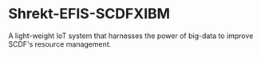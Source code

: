 # Shrekt-EFIS-SCDFXIBM
A light-weight IoT system that harnesses the power of big-data to improve SCDF's resource management.
